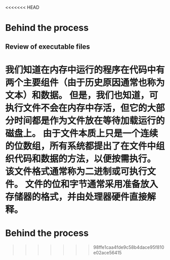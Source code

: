 <<<<<<< HEAD
# Behind the process

## Review of executable files

我们知道在内存中运行的程序在代码中有两个主要组件（由于历史原因通常也称为文本）和数据。 但是，我们也知道，可执行文件不会在内存中存活，但它的大部分时间都是作为文件放在等待加载运行的磁盘上。 由于文件本质上只是一个连续的位数组，所有系统都提出了在文件中组织代码和数据的方法，以便按需执行。 该文件格式通常称为二进制或可执行文件。 文件的位和字节通常采用准备放入存储器的格式，并由处理器硬件直接解释。
=======
# Behind the process
>>>>>>> 98ffe1caa4fde9c58b4dace95f810e02ace56415
